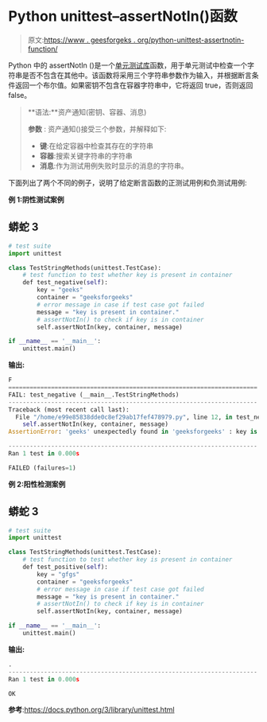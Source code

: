 # Python unittest–assertNotIn()函数

> 原文:[https://www . geesforgeks . org/python-unittest-assertnotin-function/](https://www.geeksforgeeks.org/python-unittest-assertnotin-function/)

Python 中的 assertNotIn ()是一个[单元测试库](https://www.geeksforgeeks.org/unit-testing-python-unittest/)函数，用于单元测试中检查一个字符串是否不包含在其他中。该函数将采用三个字符串参数作为输入，并根据断言条件返回一个布尔值。如果密钥不包含在容器字符串中，它将返回 true，否则返回 false。

> **语法:**资产通知(密钥、容器、消息)
> 
> **参数** : 资产通知()接受三个参数，并解释如下:
> 
> *   **键**:在给定容器中检查其存在的字符串
> *   **容器**:搜索关键字符串的字符串
> *   **消息**:作为测试用例失败时显示的消息的字符串。

下面列出了两个不同的例子，说明了给定断言函数的正测试用例和负测试用例:

**例 1:阴性测试案例**

## 蟒蛇 3

```py
# test suite
import unittest

class TestStringMethods(unittest.TestCase):
    # test function to test whether key is present in container
    def test_negative(self):
        key = "geeks"
        container = "geeksforgeeks"
        # error message in case if test case got failed
        message = "key is present in container."
        # assertNotIn() to check if key is in container
        self.assertNotIn(key, container, message)

if __name__ == '__main__':
    unittest.main()
```

**输出:**

```py
F
======================================================================
FAIL: test_negative (__main__.TestStringMethods)
----------------------------------------------------------------------
Traceback (most recent call last):
  File "/home/e99e85838dde0c8ef29ab17fef478979.py", line 12, in test_negative
    self.assertNotIn(key, container, message)
AssertionError: 'geeks' unexpectedly found in 'geeksforgeeks' : key is present in container.

----------------------------------------------------------------------
Ran 1 test in 0.000s

FAILED (failures=1)
```

**例 2:阳性检测案例**

## 蟒蛇 3

```py
# test suite
import unittest

class TestStringMethods(unittest.TestCase):
    # test function to test whether key is present in container
    def test_positive(self):
        key = "gfgs"
        container = "geeksforgeeks"
        # error message in case if test case got failed
        message = "key is present in container."
        # assertNotIn() to check if key is in container
        self.assertNotIn(key, container, message)

if __name__ == '__main__':
    unittest.main()
```

**输出:**

```py
.
----------------------------------------------------------------------
Ran 1 test in 0.000s

OK
```

**参考**:https://docs.python.org/3/library/unittest.html